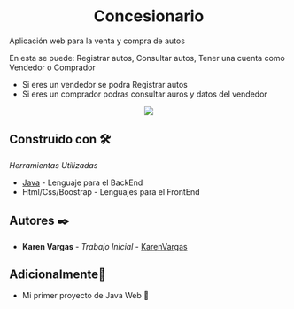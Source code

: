 <h1 align="center"> Concesionario</h1>
Aplicación web para la venta y compra de autos

En esta se puede: Registrar autos, Consultar autos, Tener una cuenta como Vendedor o Comprador

* Si eres un vendedor se podra Registrar autos
* Si eres un comprador podras consultar auros y datos del vendedor

<p align="center"><img src="https://www.webdevelopersnotes.com/wp-content/uploads/create-a-simple-home-page.png"/></p> 

## Construido con 🛠️

_Herramientas Utilizadas_

* [Java](https://www.java.com/es/) - Lenguaje para el BackEnd
* Html/Css/Boostrap - Lenguajes para el FrontEnd

## Autores ✒️

* **Karen Vargas** - *Trabajo Inicial* - [KarenVargas](https://github.com/Karen11Vargas)

##  Adicionalmente🎁

* Mi primer proyecto de Java Web  📢



